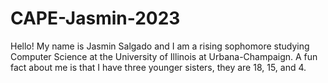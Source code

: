# CAPE-Jasmin-2023

Hello! My name is Jasmin Salgado and I am a rising sophomore studying Computer Science at the University of Illinois at Urbana-Champaign. A fun fact about me is that I have three younger sisters, they are 18, 15, and 4.